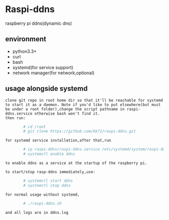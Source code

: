 Raspi-ddns
===============

raspberry pi ddns(dynamic dns)

## environment
* python3.3+
* curl
* bash
* systemd(for service support)
* network manager(for network,optional)


## usage alongside systemd

    clone git repo in root home dir so that it'll be reachable for systemd to start it as a daemon. Note if you'd like to put elsewhere(but must be under a root folder),change the script pathname in raspi-ddns.service otherwise bash won't find it.
    then run:
```bash
        # cd /root
        # git clone https://github.com/kk71/raspi-ddns.git
```

    for systemd service installation,after that,run
```bash
        # cp raspi-ddns/raspi-ddns.service /etc/systemd/system/raspi-ddns.service 
        # systemctl enable ddns
```
    to enable ddns as a service at the startup of the raspberry pi.

    to start/stop rasp-ddns immediately,use:
```bash
        # systemctl start ddns
        # systemctl stop ddns
```

    for normal usage without systemd,
```bash
        # ./raspi-ddns.sh
```
    and all logs are in ddns.log
